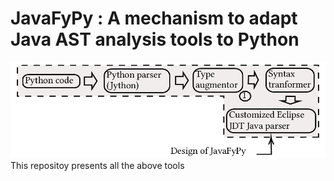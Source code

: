 # JavaFyPy : A mechanism to adapt Java AST analysis tools to Python

![](https://github.com/maldil/JavaFyPy/blob/master/ICSE2022.gif)
This repositoy presents all the above tools




